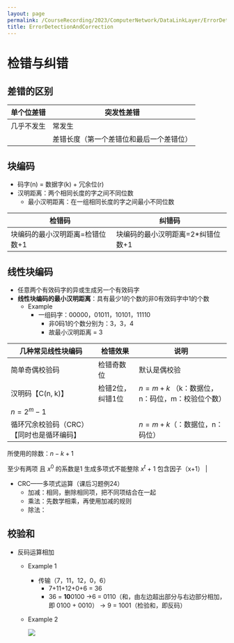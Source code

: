 ```yaml
---
layout: page
permalink: /CourseRecording/2023/ComputerNetwork/DataLinkLayer/ErrorDetectionAndCorrection/index.html
title: ErrorDetectionAndCorrection
---
```


# 检错与纠错

## 差错的区别

| 单个位差错 | 突发性差错 |
| --- | --- |
| 几乎不发生 | 常发生 |
|  | 差错长度（第一个差错位和最后一个差错位） |

## 块编码

- 码字(n) = 数据字(k) + 冗余位(r)
- 汉明距离：两个相同长度的字之间不同位数
    - 最小汉明距离：在一组相同长度的字之间最小不同位数

| 检错码 | 纠错码 |
| --- | --- |
| 块编码的最小汉明距离=检错位数+1 | 块编码的最小汉明距离=2*纠错位数+1 |

## 线性块编码

- 任意两个有效码字的异或生成另一个有效码字
- **线性块编码的最小汉明距离**：具有最少1的个数的非0有效码字中1的个数
    - Example
        - 一组码字：00000，01011，10101，11110
            - 非0码1的个数分别为：3，3，4
            - 故最小汉明距离 = 3

| 几种常见线性块编码 | 检错效果 | 说明 |
| --- | --- | --- |
| 简单奇偶校验码 | 检错奇数位 | 默认是偶校验 |
| 汉明码【C(n, k)】 | 检错2位，纠错1位 | $n = m + k$ （k：数据位，n：码位，m：校验位个数）
$n = 2^m - 1$ |
| 循环冗余校验码（CRC）【同时也是循环编码】 |  | $n = m+k$（：数据位，n：码位）
所使用的除数：$n-k+1$

至少有两项
且 $x^0$ 的系数是1
生成多项式不能整除 $x^t$ + 1 
包含因子（x+1） |
- CRC——多项式运算（课后习题例24）
    - 加减：相同，删除相同项，把不同项结合在一起
    - 乘法：先数学相乘，再使用加减的规则
    - 除法：

## 校验和

- 反码运算相加
    - Example 1
        - 传输（7，11，12，0，6）
            - 7+11+12+0+6 = 36
            - 36 = **10**0100 $\rightarrow$6 = 0110（和，由左边超出部分与右边部分相加，即 0100 + 0010） $\rightarrow$ 9 = 1001（检验和，即反码）
    - Example 2
        
        <img src="https://CRYoushiwo.github.io/images/CoursesRecording/ComputerNetwork/DataLinkLayer/Chapter10/Untitled.png" class="blog-image" >